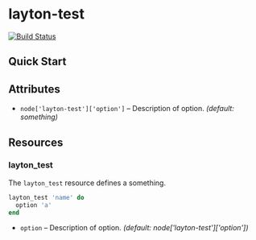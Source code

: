 layton-test
=============

[![Build Status](https://travis-ci.org/agoddard/layton-test.png?branch=master)](https://travis-ci.org/agoddard/layton-test)

Quick Start
-----------


Attributes
----------

* `node['layton-test']['option']` – Description of option. *(default: something)*

Resources
---------

### layton_test

The `layton_test` resource defines a something.

```ruby
layton_test 'name' do
  option 'a'
end
```

* `option` – Description of option. *(default: node['layton-test']['option'])*




